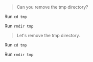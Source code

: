 >Can you remove the tmp directory?

Run `cd tmp`

Run `rmdir tmp` 

>Let's remove the tmp directory.

Run `cd tmp`

Run `rmdir tmp`
